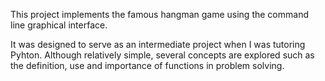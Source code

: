 This project implements the famous hangman game using the command line graphical interface.

It was designed to serve as an intermediate project when I was tutoring Pyhton. Although relatively simple, several concepts are explored such as the definition, use and importance of functions in problem solving.